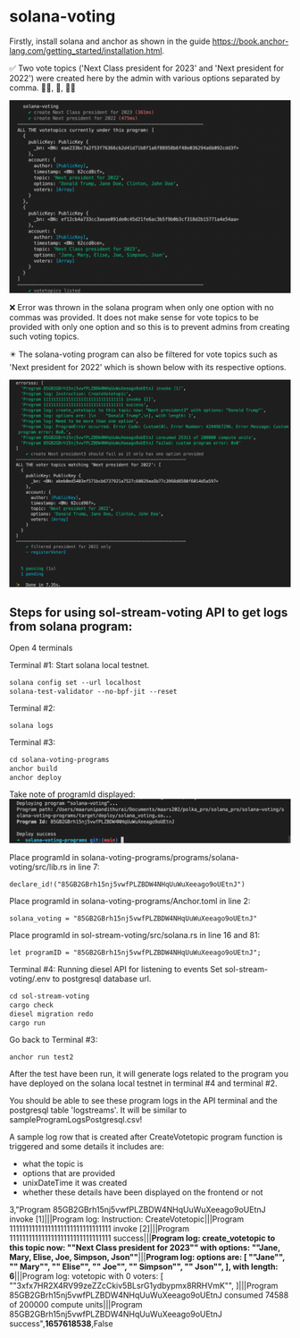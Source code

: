 # solana-voting

Firstly, install solana and anchor as shown in the guide https://book.anchor-lang.com/getting_started/installation.html.

:white_check_mark: Two vote topics ('Next Class president for 2023' and 'Next president for 2022') were created here by the admin with various options separated by comma. :ok_woman:, :ok_person:, :ok_man:

![alt text](https://github.com/maars202/solana-voting/blob/main/solana-voting-programs/imgs/voteTopicsCreated.png)

:x: Error was thrown in the solana program when only one option with no commas was provided. It does not make sense for vote topics to be provided with only one option and so this is to prevent admins from creating such voting topics. 

:eight_pointed_black_star: The solana-voting program can also be filtered for vote topics such as 'Next president for 2022' which is shown below with its respective options.

![alt text](https://github.com/maars202/solana-voting/blob/main/solana-voting-programs/imgs/errorForOneOption.png)



## Steps for using sol-stream-voting API to get logs from solana program:

Open 4 terminals

Terminal #1: Start solana local testnet.
```
solana config set --url localhost
solana-test-validator --no-bpf-jit --reset
```

Terminal #2:
```
solana logs
```

Terminal #3:
```
cd solana-voting-programs
anchor build
anchor deploy
```
Take note of programId displayed:
![alt text](https://github.com/maars202/solana-voting/blob/main/solana-voting-programs/imgs/programIDDeployment.png)

Place programId in solana-voting-programs/programs/solana-voting/src/lib.rs in line 7:
```
declare_id!("85GB2GBrh15nj5vwfPLZBDW4NHqUuWuXeeago9oUEtnJ") 
```

Place programId in solana-voting-programs/Anchor.toml in line 2: 
```
solana_voting = "85GB2GBrh15nj5vwfPLZBDW4NHqUuWuXeeago9oUEtnJ"
```

Place programId in sol-stream-voting/src/solana.rs in line 16 and 81: 
```
let programID = "85GB2GBrh15nj5vwfPLZBDW4NHqUuWuXeeago9oUEtnJ";
```

Terminal #4: Running diesel API for listening to events
Set sol-stream-voting/.env to postgresql database url.
```
cd sol-stream-voting 
cargo check
diesel migration redo
cargo run
```

Go back to Terminal #3:
```
anchor run test2
```
After the test have been run, it will generate logs related to the program you have deployed on the solana local testnet in terminal #4 and terminal #2.

You should be able to see these program logs in the API terminal and the postgresql table 'logstreams'. It will  be similar to sampleProgramLogsPostgresql.csv!


A sample log row that is created after CreateVotetopic program function is triggered and some details it includes are:
- what the topic is
- options that are provided
- unixDateTime it was created
- whether these details have been displayed on the frontend or not

3,"Program 85GB2GBrh15nj5vwfPLZBDW4NHqUuWuXeeago9oUEtnJ invoke [1]|||Program log: Instruction: CreateVotetopic|||Program 11111111111111111111111111111111 invoke [2]|||Program 11111111111111111111111111111111 success|||**Program log: create_votetopic to this topic now: ""Next Class president for 2023"" with options: ""Jane, Mary, Elise, Joe, Simpson, Json""**|||**Program log: options are: [
    ""Jane"",
    "" Mary"",
    "" Elise"",
    "" Joe"",
    "" Simpson"",
    "" Json"",
], with length: 6**|||Program log: votetopic with 0 voters: [
    ""3xfx7HR2X4RV99zeZZcCkiv5BLsrG1ydbypmx8RRHVmK"",
]|||Program 85GB2GBrh15nj5vwfPLZBDW4NHqUuWuXeeago9oUEtnJ consumed 74588 of 200000 compute units|||Program 85GB2GBrh15nj5vwfPLZBDW4NHqUuWuXeeago9oUEtnJ success",**1657618538**,False


